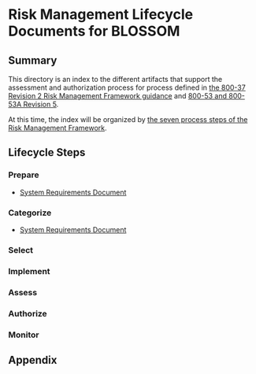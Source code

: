# Risk Management Lifecycle Documents for BLOSSOM

## Summary

This directory is an index to the different artifacts that support the assessment and authorization process for process defined in [the 800-37 Revision 2 Risk Management Framework guidance](https://csrc.nist.gov/publications/detail/sp/800-37/rev-2/final) and [800-53 and 800-53A Revision 5](https://csrc.nist.gov/publications/detail/sp/800-53/rev-5/final).

At this time, the index will be organized by [the seven process steps of the Risk Management Framework](https://csrc.nist.gov/Projects/risk-management/).

## Lifecycle Steps

### Prepare

- [System Requirements Document](./system_requirements.md)

### Categorize

- [System Requirements Document](./system_requirements.md)

### Select

### Implement

### Assess

### Authorize

### Monitor

## Appendix